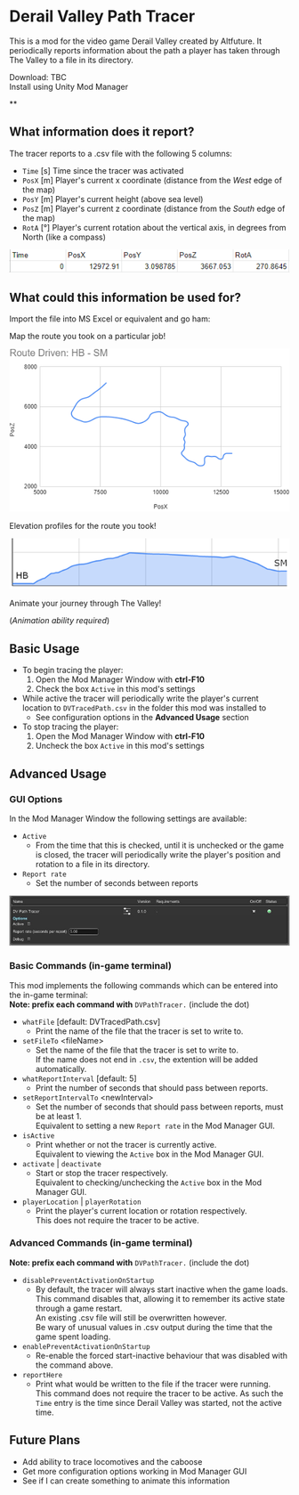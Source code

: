 ﻿# Derail Valley Path Tracer

This is a mod for the video game Derail Valley created by Altfuture.
It periodically reports information about the path a player has taken through The Valley to a file in its directory.

Download: TBC  
Install using Unity Mod Manager

**

## What information does it report?

The tracer reports to a .csv file with the following 5 columns:

- `Time` [s] Time since the tracer was activated
- `PosX` [m] Player's current x coordinate (distance from the *West* edge of the map)
- `PosY` [m] Player's current height (above sea level)
- `PosZ` [m] Player's current z coordinate (distance from the *South* edge of the map)
- `RotA` [&deg;] Player's current rotation about the vertical axis, in degrees from North (like a compass)

![Sample CSV Output](./readmeAssets/sampleCSV.PNG)

## What could this information be used for?

Import the file into MS Excel or equivalent and go ham:

Map the route you took on a particular job!

![Map of a route between HB & SM](./readmeAssets/routeMap_HB_SM.PNG)

Elevation profiles for the route you took!

![Elevation profile of a route between HB & SM](./readmeAssets/elevationProfile_HB_SM.PNG)

Animate your journey through The Valley!

(*Animation ability required*)

## Basic Usage

- To begin tracing the player:
  1. Open the Mod Manager Window with **ctrl-F10**
  3. Check the box `Active` in this mod's settings
- While active the tracer will periodically write the player's current location to `DVTracedPath.csv` in the folder this mod was installed to
  - See configuration options in the **Advanced Usage** section
- To stop tracing the player:
  1. Open the Mod Manager Window with **ctrl-F10**
  3. Uncheck the box `Active` in this mod's settings

## Advanced Usage

### GUI Options

In the Mod Manager Window the following settings are available:

- `Active`
  - From the time that this is checked, until it is unchecked or the game is closed, the tracer will periodically write the player's position and rotation to a file in its directory.
- `Report rate`
  - Set the number of seconds between reports

![Settings in Mod Manager](./readmeAssets/modManagerSettings.jpg)

### Basic Commands (in-game terminal)

This mod implements the following commands which can be entered into the in-game terminal:  
**Note: prefix each command with** `DVPathTracer.` (include the dot)

- `whatFile` [default: DVTracedPath.csv]
  - Print the name of the file that the tracer is set to write to.
- `setFileTo` \<fileName\>
  - Set the name of the file that the tracer is set to write to.  
  If the name does not end in `.csv`, the extention will be added automatically.
- `whatReportInterval` [default: 5]
  - Print the number of seconds that should pass between reports.
- `setReportIntervalTo` \<newInterval\>
  - Set the number of seconds that should pass between reports, must be at least 1.  
  Equivalent to setting a new `Report rate` in the Mod Manager GUI.
- `isActive`
  - Print whether or not the tracer is currently active.  
  Equivalent to viewing the `Active` box in the Mod Manager GUI.
- `activate` | `deactivate`
  - Start or stop the tracer respectively.  
  Equivalent to checking/unchecking the `Active` box in the Mod Manager GUI.
- `playerLocation` | `playerRotation`
  - Print the player's current location or rotation respectively.  
  This does not require the tracer to be active.

### Advanced Commands (in-game terminal)

**Note: prefix each command with** `DVPathTracer.` (include the dot)

- `disablePreventActivationOnStartup`
  - By default, the tracer will always start inactive when the game loads.
  This command disables that, allowing it to remember its active state through a game restart.  
  An existing .csv file will still be overwritten however.  
  Be wary of unusual values in .csv output during the time that the game spent loading.
- `enablePreventActivationOnStartup`
  - Re-enable the forced start-inactive behaviour that was disabled with the command above.
- `reportHere`
  - Print what would be written to the file if the tracer were running.  
  This command does not require the tracer to be active.
  As such the `Time` entry is the time since Derail Valley was started, not the active time.

## Future Plans

- Add ability to trace locomotives and the caboose
- Get more configuration options working in Mod Manager GUI
- See if I can create something to animate this information
